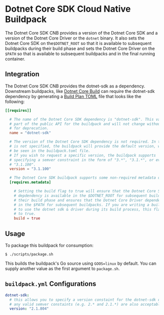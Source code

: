 # Dotnet Core SDK Cloud Native Buildpack

The Dotnet Core SDK CNB provides a version of the Dotnet Core SDK and a version of the
Dotnet Core Driver or the `dotnet` binary. It also sets the Dotnet Core SDK on the`$DOTNET_ROOT`
so that it is available to subsequent buildpacks during their build phase and sets the Dotnet Core
Driver on the `$PATH` so that is available to subsequent buildpacks and in the final running container.

## Integration

The Dotnet Core SDK CNB provides the dotnet-sdk as a dependency. Downstream buildpacks, like
[Dotnet Core Build](https://github.com/paketo-buildpacks/dotnet-core-build) can
require the dotnet-sdk dependency by generating a [Build Plan
TOML](https://github.com/buildpacks/spec/blob/master/buildpack.md#build-plan-toml)
file that looks like the following:

```toml
[[requires]]

  # The name of the Dotnet Core SDK dependency is "dotnet-sdk". This value is considered
  # part of the public API for the buildpack and will not change without a plan
  # for deprecation.
  name = "dotnet-sdk"

  # The version of the Dotnet Core SDK dependency is not required. In the case it
  # is not specified, the buildpack will provide the default version, which can
  # be seen in the buildpack.toml file.
  # If you wish to request a specific version, the buildpack supports
  # specifying a semver constraint in the form of "3.*", "3.1.*", or even
  # "3.1.100".
  version = "3.1.100"

  # The Dotnet Core SDK buildpack supports some non-required metadata options.
  [requires.metadata]

    # Setting the build flag to true will ensure that the Dotnet Core SDK
    # depdendency is available in the $DOTNET_ROOT for subsequent buildpacks during
    # their build phase and ensures that the Dotnet Core Driver dependency is available
    # in the $PATH for subsequent buildpacks. If you are writing a buildpack that needs
    # to use the dotnet sdk & driver during its build process, this flag should be set
    # to true.
    build = true
```

## Usage

To package this buildpack for consumption:

```
$ ./scripts/package.sh
```

This builds the buildpack's Go source using `GOOS=linux` by default. You can
supply another value as the first argument to `package.sh`.

## `buildpack.yml` Configurations

```yaml
dotnet-sdk:
  # this allows you to specify a version constaint for the dotnet-sdk dependency
  # any valid semver constaints (e.g. 2.* and 2.1.*) are also acceptable
  version: "2.1.804"
```
